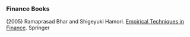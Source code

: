 ### Finance Books

(2005) Ramaprasad Bhar and Shigeyuki Hamori. [Empirical Techniques in Finance](https://link.springer.com/book/10.1007/3-540-27642-4). Springer

